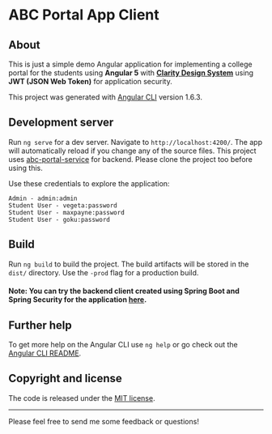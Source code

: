 # ABC Portal App Client

## About
This is just a simple demo Angular application for implementing a college portal for the students using **Angular 5** with **[Clarity Design System](https://vmware.github.io/clarity/)** using **JWT (JSON Web Token)** for application security. 

This project was generated with [Angular CLI](https://github.com/angular/angular-cli) version 1.6.3.

## Development server

Run `ng serve` for a dev server. Navigate to `http://localhost:4200/`. The app will automatically reload if you change any of the source files. This project uses [abc-portal-service](https://github.com/kashsingh/abc-college-service) for backend. Please clone the project too before using this.

Use these credentials to explore the application:

```
Admin - admin:admin
Student User - vegeta:password
Student User - maxpayne:password 
Student User - goku:password
```

## Build

Run `ng build` to build the project. The build artifacts will be stored in the `dist/` directory. Use the `-prod` flag for a production build.

#### Note: You can try the backend client created using Spring Boot and Spring Security for the application [here](https://github.com/kashsingh/abc-portal-app).


## Further help

To get more help on the Angular CLI use `ng help` or go check out the [Angular CLI README](https://github.com/angular/angular-cli/blob/master/README.md).

## Copyright and license

The code is released under the [MIT license](LICENSE?raw=true).

---------------------------------------

Please feel free to send me some feedback or questions!
